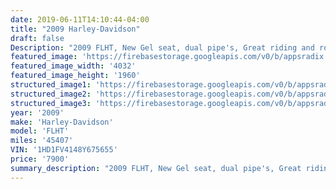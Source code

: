 ```yaml
---
date: 2019-06-11T14:10:44-04:00
title: "2009 Harley-Davidson"
draft: false
Description: "2009 FLHT, New Gel seat, dual pipe's, Great riding and road ready!!"
featured_image: 'https://firebasestorage.googleapis.com/v0/b/appsradix.appspot.com/o/images%2F20190605_140242.jpg?alt=media&token=db4a6b67-0280-4874-8693-72bca9bba671'
featured_image_width: '4032'
featured_image_height: '1960'
structured_image1: 'https://firebasestorage.googleapis.com/v0/b/appsradix.appspot.com/o/images%2F20190605_140315.jpg?alt=media&token=ff8aefb4-1ac8-464f-9ccc-ecc642ad0e45'
structured_image2: 'https://firebasestorage.googleapis.com/v0/b/appsradix.appspot.com/o/images%2F20190605_140247.jpg?alt=media&token=eeb73393-6a27-46e9-9417-028baed9fbaf'
structured_image3: 'https://firebasestorage.googleapis.com/v0/b/appsradix.appspot.com/o/images%2F20190605_140304.jpg?alt=media&token=f065a000-55b5-47ff-8c47-f42ae7f91540'
year: '2009'
make: 'Harley-Davidson'
model: 'FLHT'
miles: '45407'
VIN: '1HD1FV4148Y675655'
price: '7900'
summary_description: "2009 FLHT, New Gel seat, dual pipe's, Great riding and road ready!!"
---
```


